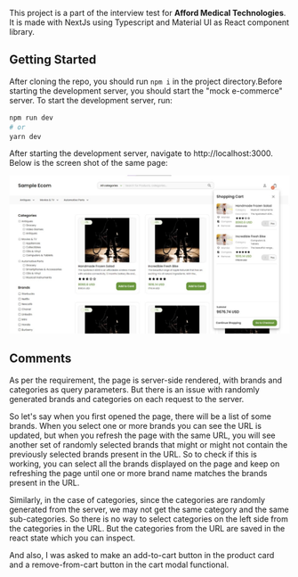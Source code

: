 This project is a part of the interview test for **Afford Medical Technologies**. It is made with NextJs using Typescript and Material UI as React component library.

## Getting Started

After cloning the repo, you should run `npm i` in the project directory.Before starting the development server, you should start the "mock e-commerce" server. To start the development server, run:

```bash
npm run dev
# or
yarn dev
```

After starting the development server, navigate to http://localhost:3000. Below is the screen shot of the same page:

![screenshot](/screenshot.jpeg)

## Comments

As per the requirement, the page is server-side rendered, with brands and categories as query parameters. But there is an issue with randomly generated brands and categories on each request to the server.

So let's say when you first opened the page, there will be a list of some brands. When you select one or more brands you can see the URL is updated, but when you refresh the page with the same URL, you will see another set of randomly selected brands that might or might not contain the previously selected brands present in the URL.
So to check if this is working, you can select all the brands displayed on the page and keep on refreshing the page until one or more brand name matches the brands present in the URL.

Similarly, in the case of categories, since the categories are randomly generated from the server, we may not get the same category and the same sub-categories. So there is no way to select categories on the left side from the categories in the URL. But the categories from the URL are saved in the react state which you can inspect.

And also, I was asked to make an add-to-cart button in the product card and a remove-from-cart button in the cart modal functional.

